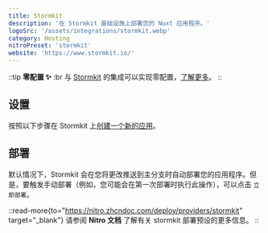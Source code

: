 ```yaml
---
title: Stormkit
description: '在 Stormkit 基础设施上部署您的 Nuxt 应用程序。'
logoSrc: '/assets/integrations/stormkit.webp'
category: Hosting
nitroPreset: 'stormkit'
website: 'https://www.stormkit.io/'
---
```


::tip
**零配置 ✨**
:br
与 [Stormkit](https://www.stormkit.io/) 的集成可以实现零配置，[了解更多](https://nitro.zhcndoc.com/deploy#zero-config-providers)。
::

## 设置

按照以下步骤在 Stormkit 上[创建一个新的应用](https://app.stormkit.io/apps/new)。

## 部署

默认情况下，Stormkit 会在您将更改推送到主分支时自动部署您的应用程序。但是，要触发手动部署（例如，您可能会在第一次部署时执行此操作），可以点击 `立即部署`。

::read-more{to="https://nitro.zhcndoc.com/deploy/providers/stormkit" target="_blank"}
请参阅 **Nitro 文档** 了解有关 stormkit 部署预设的更多信息。
::
